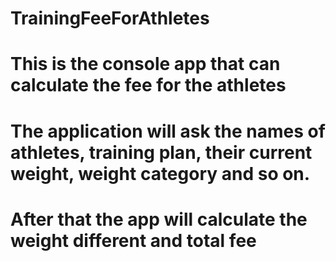 # TrainingFeeForAthletes
# This is the console app that can calculate the fee for the athletes
# The application will ask the names of athletes, training plan, their current weight, weight category and so on.
# After that the app will calculate the weight different and total fee
